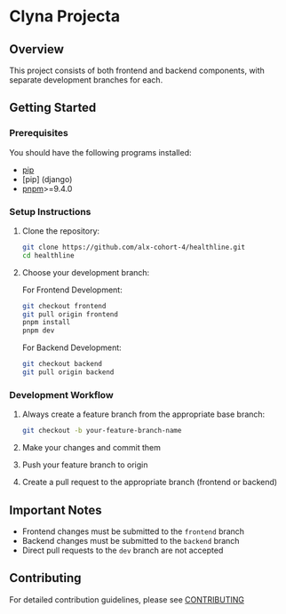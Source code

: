 # Clyna Projecta

## Overview

This project consists of both frontend and backend components, with separate development branches for each.

## Getting Started

### Prerequisites

You should have the following programs installed:

- [pip](django)
- [pip] (django)
- [pnpm](https://pnpm.io/)>=9.4.0

### Setup Instructions

1. Clone the repository:

   ```sh
   git clone https://github.com/alx-cohort-4/healthline.git
   cd healthline
   ```

2. Choose your development branch:

   For Frontend Development:

   ```sh
   git checkout frontend
   git pull origin frontend
   pnpm install
   pnpm dev
   ```

   For Backend Development:

   ```sh
   git checkout backend
   git pull origin backend
   ```

### Development Workflow

1. Always create a feature branch from the appropriate base branch:

   ```sh
   git checkout -b your-feature-branch-name
   ```

2. Make your changes and commit them
3. Push your feature branch to origin
4. Create a pull request to the appropriate branch (frontend or backend)

## Important Notes

- Frontend changes must be submitted to the `frontend` branch
- Backend changes must be submitted to the `backend` branch
- Direct pull requests to the `dev` branch are not accepted

## Contributing

For detailed contribution guidelines, please see [CONTRIBUTING](./CONTRIBUTING.md)

